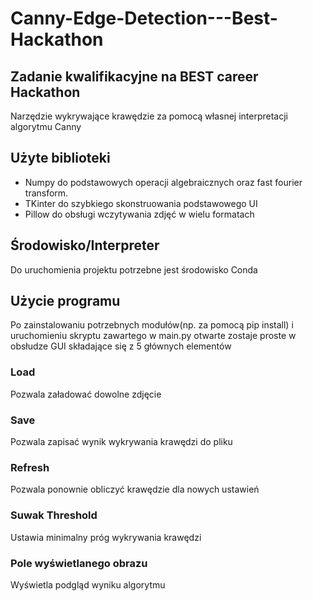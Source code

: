 # Canny-Edge-Detection---Best-Hackathon
## Zadanie kwalifikacyjne na BEST career Hackathon
Narzędzie wykrywające krawędzie za pomocą własnej interpretacji algorytmu Canny

## Użyte biblioteki
- Numpy do podstawowych operacji algebraicznych oraz fast fourier transform.
- TKinter do szybkiego skonstruowania podstawowego UI 
- Pillow do obsługi wczytywania zdjęć w wielu formatach

## Środowisko/Interpreter
Do uruchomienia projektu potrzebne jest środowisko Conda

## Użycie programu
Po zainstalowaniu potrzebnych modułów(np. za pomocą pip install) i uruchomieniu
skryptu zawartego w main.py otwarte zostaje proste w obsłudze GUI składające się z 
5 głównych elementów

### Load
Pozwala załadować dowolne zdjęcie

### Save
Pozwala zapisać wynik wykrywania krawędzi do pliku

### Refresh
Pozwala ponownie obliczyć krawędzie dla nowych ustawień 

### Suwak Threshold
Ustawia minimalny próg wykrywania krawędzi

### Pole wyświetlanego obrazu
Wyświetla podgląd wyniku algorytmu
	
